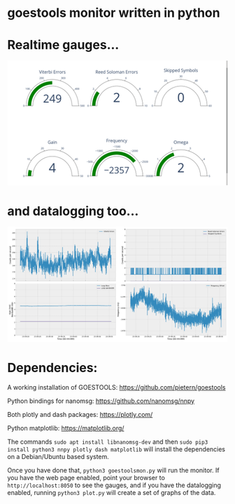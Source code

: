 # goestools monitor written in python

# Realtime gauges...

![Output of GoesToolsMon](./images/example.png)

# and datalogging too...

![Plot of GoesToolsMon data](./images/plots.png)

# Dependencies:
A working installation of GOESTOOLS: https://github.com/pietern/goestools

Python bindings for nanomsg: https://github.com/nanomsg/nnpy

Both plotly and dash packages: https://plotly.com/

Python matplotlib: https://matplotlib.org/

The commands ```sudo apt install libnanomsg-dev``` and then ```sudo pip3 install python3 nnpy plotly dash matplotlib``` will install the dependencies on a Debian/Ubuntu based system.

Once you have done that, ```python3 goestoolsmon.py``` will run the monitor. If you have the web page enabled, point your browser to ```http://localhost:8050``` to see the gauges, and if you have the datalogging enabled, running ```python3 plot.py``` will create a set of graphs of the data.
